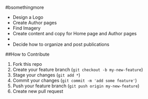 #bsomethingmore

 * Design a Logo
 * Create Author pages
 * Find Imagery
 * Create content and copy for Home page and Author pages
 * 
 * Decide how to organize and post publications
 
 ##How to Contribute
 
 1. Fork this repo
 2. Create your feature branch (`git checkout -b my-new-feature`)
 3. Stage your changes (`git add *`)
 4. Commit your changes (`git commit -m 'add some feature'`)
 5. Push your feature branch (`git push origin my-new-feature`)
 6. Create new pull request
